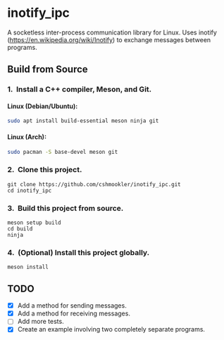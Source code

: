 # **inotify_ipc**

A socketless inter-process communication library for Linux.  Uses inotify (https://en.wikipedia.org/wiki/Inotify) to exchange messages between programs.

## Build from Source

### 1.&nbsp; Install a C++ compiler, Meson, and Git.

#### Linux (Debian/Ubuntu):

```bash
sudo apt install build-essential meson ninja git
```

#### Linux (Arch):

```bash
sudo pacman -S base-devel meson git
```

### 2.&nbsp; Clone this project.

```
git clone https://github.com/cshmookler/inotify_ipc.git
cd inotify_ipc
```

### 3.&nbsp; Build this project from source.

```
meson setup build
cd build
ninja
```

### 4.&nbsp; (Optional) Install this project globally.

```
meson install
```

## **TODO**

- [X] Add a method for sending messages.
- [X] Add a method for receiving messages.
- [ ] Add more tests.
- [X] Create an example involving two completely separate programs.
